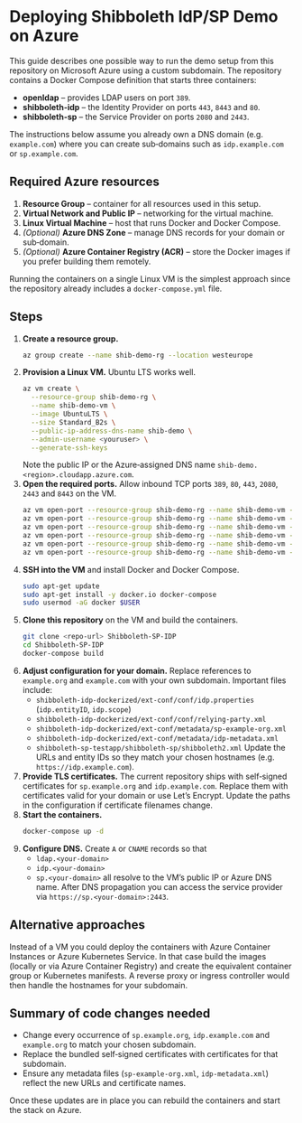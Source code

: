 # Deploying Shibboleth IdP/SP Demo on Azure

This guide describes one possible way to run the demo setup from this repository on Microsoft Azure using a custom subdomain. The repository contains a Docker Compose definition that starts three containers:

* **openldap** – provides LDAP users on port `389`.
* **shibboleth-idp** – the Identity Provider on ports `443`, `8443` and `80`.
* **shibboleth-sp** – the Service Provider on ports `2080` and `2443`.

The instructions below assume you already own a DNS domain (e.g. `example.com`) where you can create sub‑domains such as `idp.example.com` or `sp.example.com`.

## Required Azure resources

1. **Resource Group** – container for all resources used in this setup.
2. **Virtual Network and Public IP** – networking for the virtual machine.
3. **Linux Virtual Machine** – host that runs Docker and Docker Compose.
4. *(Optional)* **Azure DNS Zone** – manage DNS records for your domain or sub‑domain.
5. *(Optional)* **Azure Container Registry (ACR)** – store the Docker images if you prefer building them remotely.

Running the containers on a single Linux VM is the simplest approach since the repository already includes a `docker-compose.yml` file.

## Steps

1. **Create a resource group.**
   ```bash
   az group create --name shib-demo-rg --location westeurope
   ```
2. **Provision a Linux VM.** Ubuntu LTS works well.
   ```bash
   az vm create \
     --resource-group shib-demo-rg \
     --name shib-demo-vm \
     --image UbuntuLTS \
     --size Standard_B2s \
     --public-ip-address-dns-name shib-demo \
     --admin-username <youruser> \
     --generate-ssh-keys
   ```
   Note the public IP or the Azure‐assigned DNS name `shib-demo.<region>.cloudapp.azure.com`.
3. **Open the required ports.** Allow inbound TCP ports `389`, `80`, `443`, `2080`, `2443` and `8443` on the VM.
   ```bash
   az vm open-port --resource-group shib-demo-rg --name shib-demo-vm --port 389
   az vm open-port --resource-group shib-demo-rg --name shib-demo-vm --port 80
   az vm open-port --resource-group shib-demo-rg --name shib-demo-vm --port 443
   az vm open-port --resource-group shib-demo-rg --name shib-demo-vm --port 2080
   az vm open-port --resource-group shib-demo-rg --name shib-demo-vm --port 2443
   az vm open-port --resource-group shib-demo-rg --name shib-demo-vm --port 8443
   ```
4. **SSH into the VM** and install Docker and Docker Compose.
   ```bash
   sudo apt-get update
   sudo apt-get install -y docker.io docker-compose
   sudo usermod -aG docker $USER
   ```
5. **Clone this repository** on the VM and build the containers.
   ```bash
   git clone <repo-url> Shibboleth-SP-IDP
   cd Shibboleth-SP-IDP
   docker-compose build
   ```
6. **Adjust configuration for your domain.** Replace references to `example.org` and `example.com` with your own subdomain.
   Important files include:
   - `shibboleth-idp-dockerized/ext-conf/conf/idp.properties` (`idp.entityID`, `idp.scope`)
   - `shibboleth-idp-dockerized/ext-conf/conf/relying-party.xml`
   - `shibboleth-idp-dockerized/ext-conf/metadata/sp-example-org.xml`
   - `shibboleth-idp-dockerized/ext-conf/metadata/idp-metadata.xml`
   - `shibboleth-sp-testapp/shibboleth-sp/shibboleth2.xml`
   Update the URLs and entity IDs so they match your chosen hostnames (e.g. `https://idp.example.com`).
7. **Provide TLS certificates.** The current repository ships with self‑signed certificates for `sp.example.org` and `idp.example.com`. Replace them with certificates valid for your domain or use Let’s Encrypt. Update the paths in the configuration if certificate filenames change.
8. **Start the containers.**
   ```bash
   docker-compose up -d
   ```
9. **Configure DNS.** Create `A` or `CNAME` records so that
   - `ldap.<your-domain>`
   - `idp.<your-domain>`
   - `sp.<your-domain>`
   all resolve to the VM’s public IP or Azure DNS name. After DNS propagation you can access the service provider via `https://sp.<your-domain>:2443`.

## Alternative approaches

Instead of a VM you could deploy the containers with Azure Container Instances or Azure Kubernetes Service. In that case build the images (locally or via Azure Container Registry) and create the equivalent container group or Kubernetes manifests. A reverse proxy or ingress controller would then handle the hostnames for your subdomain.

## Summary of code changes needed

* Change every occurrence of `sp.example.org`, `idp.example.com` and `example.org` to match your chosen subdomain.
* Replace the bundled self‑signed certificates with certificates for that subdomain.
* Ensure any metadata files (`sp-example-org.xml`, `idp-metadata.xml`) reflect the new URLs and certificate names.

Once these updates are in place you can rebuild the containers and start the stack on Azure.
